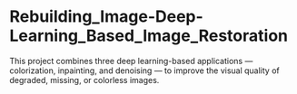 # Rebuilding_Image-Deep-Learning_Based_Image_Restoration
This project combines three deep learning-based applications — colorization, inpainting, and denoising — to improve the visual quality of degraded, missing, or colorless images.
